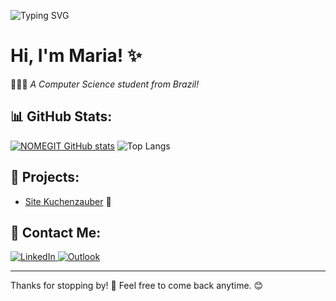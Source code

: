 ![Typing SVG](https://readme-typing-svg.herokuapp.com/?color=000000&size=30&center=true&vCenter=true&width=600&lines=Welcome!)

# Hi, I'm Maria! ✨  
👩🏻‍💻 *A Computer Science student from Brazil!*  

## 📊 GitHub Stats:
[![NOMEGIT GitHub stats](https://github-readme-stats.vercel.app/api?username=dudyac)](https://github.com/NOMEGIT/github-readme-stats)
![Top Langs](https://github-readme-stats-git-masterrstaa-rickstaa.vercel.app/api/top-langs/?username=dudyac&layout=compact&bg_color=FFFFFF&border_color=30A3DC&title_color=E94D5F&text_color=000)

## 🌟 Projects:  
- [Site Kuchenzauber](https://dudyac.github.io/site-kuchenzauber/) 🍰  

## 💌 Contact Me:
<p align="left">
  <a href="https://www.linkedin.com/in/mariaeduardaacordeiro/" title="LinkedIn">
    <img src="https://img.shields.io/badge/-Linkedin-0e76a8?style=for-the-badge&logo=Linkedin&logoColor=white" alt="LinkedIn">
  </a>
  <a href="mailto:dudy_ac@hotmail.com" title="Outlook">
    <img src="https://img.shields.io/badge/-Outlook-0078D4?style=for-the-badge&logo=Microsoft-Outlook&logoColor=white" alt="Outlook">
  </a>
</p>

---

Thanks for stopping by! 👋 Feel free to come back anytime. 😊 
